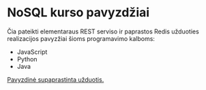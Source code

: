 # NoSQL kurso pavyzdžiai

Čia pateikti elementaraus REST serviso ir paprastos Redis užduoties realizacijos pavyzžiai šioms programavimo kalboms:

* JavaScript
* Python
* Java

[Pavyzdinė supaprastinta užduotis.](/assignment-example/redis-0.html?raw=1)
